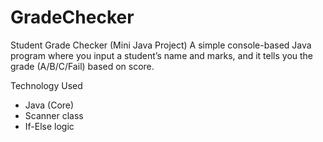 # GradeChecker
Student Grade Checker (Mini Java Project)  A simple console-based Java program where you input a student’s name and marks, and it tells you the grade (A/B/C/Fail) based on score.

Technology Used
- Java (Core)
- Scanner class
- If-Else logic
